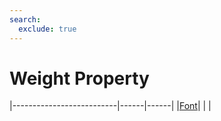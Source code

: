```yaml
---
search:
  exclude: true
---
```


<h1 class="heading"><span class="name">Weight Property</span></h1>

|--------------------------|------|------|
|[Font](../objects/font.md)|&nbsp;|&nbsp;|
